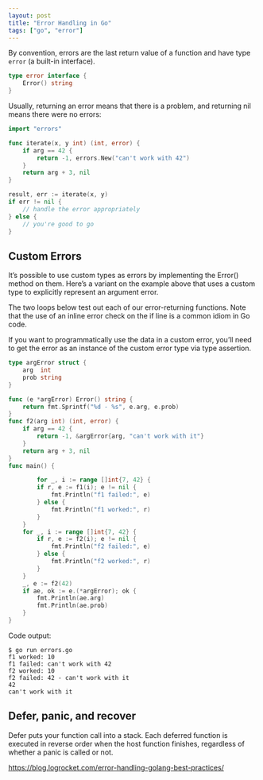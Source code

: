 ```yaml
---
layout: post
title: "Error Handling in Go"
tags: ["go", "error"]
---
```


By convention, errors are the last return value of a function and have type `error` (a built-in interface).

```go
type error interface {
    Error() string
}
```

Usually, returning an error means that there is a problem, and returning nil means there were no errors:

```go
import "errors"

func iterate(x, y int) (int, error) {
	if arg == 42 {
		return -1, errors.New("can't work with 42")
	}
	return arg + 3, nil
}

result, err := iterate(x, y)
if err != nil {
	// handle the error appropriately
} else {
	// you're good to go
}
```

## Custom Errors

It’s possible to use custom types as errors by implementing the Error() method on them. Here’s a variant on the example above that uses a custom type to explicitly represent an argument error.

The two loops below test out each of our error-returning functions. Note that the use of an inline error check on the if line is a common idiom in Go code.

If you want to programmatically use the data in a custom error, you’ll need to get the error as an instance of the custom error type via type assertion.

```go
type argError struct {
    arg  int
    prob string
}

func (e *argError) Error() string {
    return fmt.Sprintf("%d - %s", e.arg, e.prob)
}
func f2(arg int) (int, error) {
    if arg == 42 {
    	return -1, &argError{arg, "can't work with it"}
    }
    return arg + 3, nil
}
func main() {

	    for _, i := range []int{7, 42} {
        if r, e := f1(i); e != nil {
            fmt.Println("f1 failed:", e)
        } else {
            fmt.Println("f1 worked:", r)
        }
    }
    for _, i := range []int{7, 42} {
        if r, e := f2(i); e != nil {
            fmt.Println("f2 failed:", e)
        } else {
            fmt.Println("f2 worked:", r)
        }
    }
    _, e := f2(42)
    if ae, ok := e.(*argError); ok {
        fmt.Println(ae.arg)
        fmt.Println(ae.prob)
    }
}
```

Code output:

```
$ go run errors.go
f1 worked: 10
f1 failed: can't work with 42
f2 worked: 10
f2 failed: 42 - can't work with it
42
can't work with it
```

## Defer, panic, and recover

Defer puts your function call into a stack. Each deferred function is executed in reverse order when the host function finishes, regardless of whether a panic is called or not. 

https://blog.logrocket.com/error-handling-golang-best-practices/